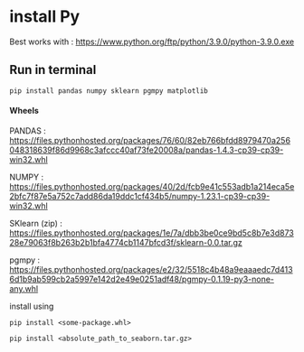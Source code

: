 # install Py
Best works with : https://www.python.org/ftp/python/3.9.0/python-3.9.0.exe

## Run in terminal 
```
pip install pandas numpy sklearn pgmpy matplotlib
```

#### Wheels

PANDAS : https://files.pythonhosted.org/packages/76/60/82eb766bfdd8979470a256048318639f86d9968c3afccc40af73fe20008a/pandas-1.4.3-cp39-cp39-win32.whl

NUMPY : https://files.pythonhosted.org/packages/40/2d/fcb9e41c553adb1a214eca5e2bfc7f87e5a752c7add86da19ddc1cf434b5/numpy-1.23.1-cp39-cp39-win32.whl

SKlearn (zip) : https://files.pythonhosted.org/packages/1e/7a/dbb3be0ce9bd5c8b7e3d87328e79063f8b263b2b1bfa4774cb1147bfcd3f/sklearn-0.0.tar.gz

pgmpy : https://files.pythonhosted.org/packages/e2/32/5518c4b48a9eaaaedc7d4136d1b9ab599cb2a5997e142d2e49e0251adf48/pgmpy-0.1.19-py3-none-any.whl

install using

```
pip install <some-package.whl>
```
```
pip install <absolute_path_to_seaborn.tar.gz>
```
